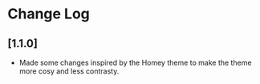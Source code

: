 # Change Log
## [1.1.0]

- Made some changes inspired by the Homey theme to make the theme more cosy and less contrasty.
